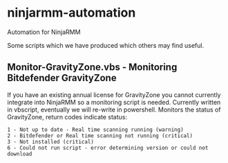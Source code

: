 # ninjarmm-automation
Automation for NinjaRMM

Some scripts which we have produced which others may find useful.

## Monitor-GravityZone.vbs - Monitoring Bitdefender GravityZone

If you have an existing annual license for GravityZone you cannot currently integrate into NinjaRMM so a monitoring script is needed. Currently written in vbscript, eventually we will re-write in powershell. Monitors the status of GravityZone, return codes indicate status:
```0 - Up to date - Real time scanning running (good)
1 - Not up to date - Real time scanning running (warning)
2 - Bitdefender or Real time scanning not running (critical)
3 - Not installed (critical)
6 - Could not run script - error determining version or could not download
```

